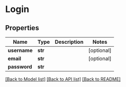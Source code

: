 # Login

## Properties
Name | Type | Description | Notes
------------ | ------------- | ------------- | -------------
**username** | **str** |  | [optional]
**email** | **str** |  | [optional]
**password** | **str** |  |

[[Back to Model list]](../README.md#documentation-for-models) [[Back to API list]](../README.md#documentation-for-api-endpoints) [[Back to README]](../README.md)
